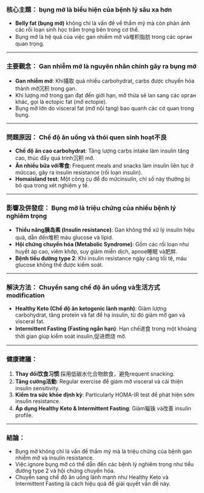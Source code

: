 ### 核心主題： bụng mỡ là biểu hiện của bệnh lý sâu xa hơn

- **Belly fat (bụng mỡ)** không chỉ là vấn đề về thẩm mỹ mà còn phản ánh các rối loạn sinh học trầm trọng bên trong cơ thể.
- Bụng mỡ là hệ quả của việc gan nhiễm mỡ và堆积脂肪 trong các орган quan trọng.

---

### 主要觀念： Gan nhiễm mỡ là nguyên nhân chính gây ra bụng mỡ

- **Gan nhiễm mỡ**: Khi攝取 quá nhiều carbohydrat, carbs được chuyển hóa thành mỡ沉积 trong gan.
- Khi lượng mỡ trong gan đạt đến giới hạn, mỡ thừa sẽ lan sang các орган khác, gọi là ectopic fat (mỡ ectopie).
- Bụng mỡ lớn do visceral fat (mỡ nội tạng) bao quanh các cơ quan trong bụng.

---

### 問題原因： Chế độ ăn uống và thói quen sinh hoạt不良

- **Chế độ ăn cao carbohydrat**: Tăng lượng carbs intake làm insulin tăng cao, thúc đẩy quá trình沉积 mỡ.
- **Ăn nhiều bữa với零食**: Frequent meals and snacks làm insulin liên tục ở mứccao, gây ra insulin resistance (rối loạn insulin).
- **Homaisland test**: Một công cụ để đo mứcinsulin, chỉ số này thường bị bỏ qua trong xét nghiệm y tế.

---

### 影響及併發症： Bụng mỡ là triệu chứng của nhiều bệnh lý nghiêm trọng

- **Thiểu năng胰岛素 (Insulin resistance)**: Gan không thể xử lý insulin hiệu quả, dẫn đến堆积 máu glucose và lipid.
- **Hội chứng chuyển hóa (Metabolic Syndrome)**: Gồm các rối loạn như huyết áp cao, viêm khớp, suy giảm miễn dịch, apnoe睡眠 và肥胖.
- **Bệnh tiểu đường type 2**: Khi insulin resistance ngày càng tồi tệ, máu glucose không thể được kiểm soát.

---

### 解決方法： Chuyển sang chế độ ăn uống và生活方式 modification

- **Healthy Keto (Chế độ ăn ketogenic lành mạnh)**: Giảm lượng carbohydrat, tăng protein và fat để hạ insulin, từ đó giảm mỡ gan và visceral fat.
- **Intermittent Fasting (Fasting ngắn hạn)**: Hạn chế进食 trong một khoảng thời gian giúp kiểm soát insulin,促进燃烧 mỡ.

---

### 健康建議：

1. **Thay đổi饮食习惯**:採用低碳水化合物飲食，避免requent snacking.
2. **Tăng cường活動**: Regular exercise để giảm mỡ visceral và cải thiện insulin sensitivity.
3. **Kiểm tra sức khỏe định kỳ**: Particularly HOMA-IR test để phát hiện sớm insulin resistance.
4. **Áp dụng Healthy Keto & Intermittent Fasting**: Giảm辎铢 và改善 insulin profile.

---

### 結論：

- Bụng mỡ không chỉ là vấn đề thẩm mỹ mà là triệu chứng của bệnh gan nhiễm mỡ và insulin resistance.
- Việc.ignore bụng mỡ có thể dẫn đến các bệnh lý nghiêm trọng như tiểu đường type 2 và hội chứng chuyển hóa.
- Chuyển sang chế độ ăn uống lành mạnh như Healthy Keto và Intermittent Fasting là cách hiệu quả để giải quyết vấn đề này.